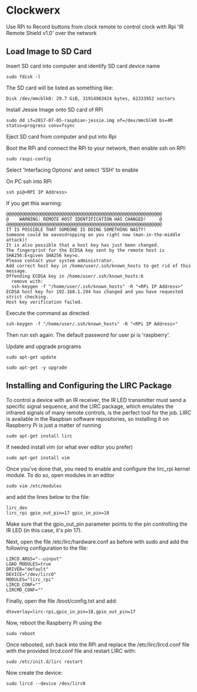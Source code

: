 # Clockwerx
Use RPi to Record buttons from clock remote to control clock with Rpi 'IR Remote Shield v1.0' over the network

## Load Image to SD Card
Insert SD card into computer and identify SD card device name

`sudo fdisk -l`

The SD card will be listed as something like:

`Disk /dev/mmcblk0: 29.7 GiB, 31914983424 bytes, 62333952 sectors`

Install Jessie Image onto SD card of RPi

`sudo dd if=2017-07-05-raspbian-jessie.img of=/dev/mmcblk0 bs=4M status=progress conv=fsync`

Eject SD card from computer and put into Rpi

Boot the RPi and connect the RPi to your network, then enable ssh on RPI:

`sudo raspi-config`

Select 'Interfacing Options' and select 'SSH' to enable

On PC ssh into RPi

`ssh pi@<RPI IP Address>`

If you get this warning:
```
@@@@@@@@@@@@@@@@@@@@@@@@@@@@@@@@@@@@@@@@@@@@@@@@@@@@@@@@@@@
@    WARNING: REMOTE HOST IDENTIFICATION HAS CHANGED!     @
@@@@@@@@@@@@@@@@@@@@@@@@@@@@@@@@@@@@@@@@@@@@@@@@@@@@@@@@@@@
IT IS POSSIBLE THAT SOMEONE IS DOING SOMETHING NASTY!
Someone could be eavesdropping on you right now (man-in-the-middle attack)!
It is also possible that a host key has just been changed.
The fingerprint for the ECDSA key sent by the remote host is
SHA256:E<given SHA256 key>o.
Please contact your system administrator.
Add correct host key in /home/user/.ssh/known_hosts to get rid of this message.
Offending ECDSA key in /home/user/.ssh/known_hosts:6
  remove with:
  ssh-keygen -f "/home/user/.ssh/known_hosts" -R "<RPi IP Address>"
ECDSA host key for 192.168.1.194 has changed and you have requested strict checking.
Host key verification failed.
```
Execute the command as directed

`ssh-keygen -f "/home/user/.ssh/known_hosts" -R "<RPi IP Address>"`

Then run ssh again. The default password for user pi is 'raspberry'.

Update and upgrade programs
```
sudo apt-get update

sudo apt-get -y upgrade
```

## Installing and Configuring the LIRC Package
To control a device with an IR receiver, the IR LED transmitter must send a specific signal sequence, and the LIRC package, which emulates the infrared signals of many remote controls, is the perfect tool for the job. LIRC is available in the Raspbian software repositories, so installing it on Raspberry Pi is just a matter of running

`sudo apt-get install lirc`

If needed install vim (or what ever editor you prefer)

`sudo apt-get install vim`

Once you've done that, you need to enable and configure the lirc_rpi kernel module. To do so, open modules in an editor

`sudo vim /etc/modules`

and add the lines below to the file:
```
lirc_dev
lirc_rpi gpio_out_pin=17 gpio_in_pin=18
```
Make sure that the gpio_out_pin parameter points to the pin controlling the IR LED (in this case, it's pin 17). 

Next, open the file /etc/lirc/hardware.conf as before with sudo and add the following configuration to the file:
```
LIRCD_ARGS="--uinput"
LOAD_MODULES=true
DRIVER="default"
DEVICE="/dev/lirc0"
MODULES="lirc_rpi"
LIRCD_CONF=""
LIRCMD_CONF=""
```
Finally, open the file /boot/config.txt and add:

`dtoverlay=lirc-rpi,gpio_in_pin=18,gpio_out_pin=17`

Now, reboot the Raspberry Pi using the

`sudo reboot`

Once rebooted, ssh back into the RPi and replace the /etc/lirc/lircd.conf file with the provided lircd.conf file and restart LIRC with:

`sudo /etc/init.d/lirc restart`

Now create the device:

`sudo lircd --device /dev/lirc0`
